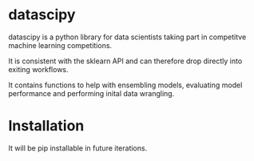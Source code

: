 # datascipy

datascipy is a python library for data scientists taking part in competitve machine learning competitions. 

It is consistent with the sklearn API and can therefore drop directly into exiting workflows.

It contains functions to help with ensembling models, evaluating model performance and performing inital data wrangling.

# Installation

It will be pip installable in future iterations.
